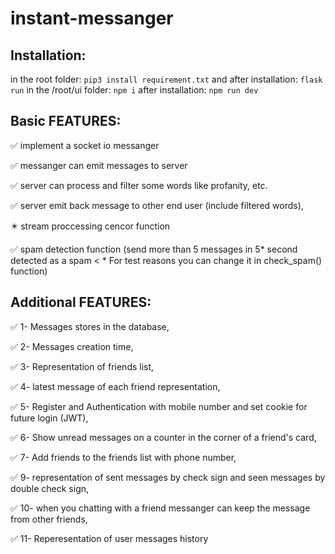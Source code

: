 # instant-messanger
## Installation:
‍‍‍‍in the root folder:
`pip3 install requirement.txt`
and after installation:
`flask run`
in the /root/ui folder:
`npm i`
after installation:
`npm run dev`

## Basic FEATURES:

:white_check_mark:	implement a socket io messanger

:white_check_mark:	messanger can emit messages to server

:white_check_mark:	server can process and filter some words like profanity, etc.

:white_check_mark:	server emit back message to other end user (include filtered words),

:eight_pointed_black_star: stream proccessing cencor function 	

:white_check_mark: spam detection function (send more than 5 messages in 5* second detected as a spam < * For test reasons you can change it in check_spam() function)

## Additional FEATURES:

:white_check_mark:	1- Messages stores in the database,

:white_check_mark:	2- Messages creation time, 

:white_check_mark:	3- Representation of friends list,

:white_check_mark:	4- latest message of each friend representation, 

:white_check_mark:	5- Register and Authentication with mobile number and set cookie for future login (JWT),

:white_check_mark:	6- Show unread messages on a counter in the corner of a friend's card,

:white_check_mark:	7- Add friends to the friends list with phone number, 

:white_check_mark:	9- representation of sent messages by check sign and seen messages by double check sign,

:white_check_mark:	10- when you chatting with a friend messanger can keep the message from other friends,

:white_check_mark:	11- Reperesentation of user messages history
